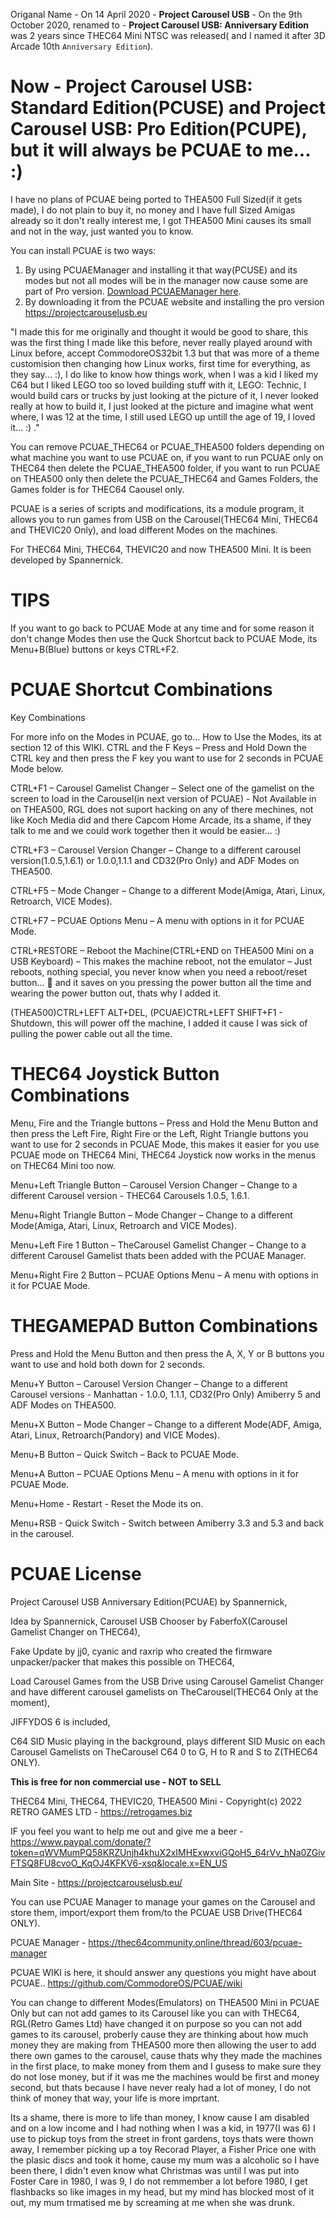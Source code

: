 Origanal Name - On 14 April 2020 - **Project Carousel USB** - On the 9th October 2020, renamed to - **Project Carousel USB: Anniversary Edition** was 2 years since THEC64 Mini NTSC was released( and I named it after 3D Arcade 10th `Anniversary Edition`).

# Now - Project Carousel USB: Standard Edition(PCUSE) and Project Carousel USB: Pro Edition(PCUPE), but it will always be PCUAE to me... :)

I have no plans of PCUAE being ported to THEA500 Full Sized(if it gets made), I do not plain to buy it, no money and I have full Sized Amigas already so it don't really interest me, I got THEA500 Mini causes its small and not in the way, just wanted you to know.

You can install PCUAE is two ways:
1. By using PCUAEManager and installing it that way(PCUSE) and its modes but not all modes will be in the manager now cause some are part of Pro version. [Download PCUAEManager here](https://1drv.ms/u/s!AsiWKsjhQ2jelNJtFoF1RSaRBwx5Iw?e=3s5Ja5).
2. By downloading it from the PCUAE website and installing the pro version https://projectcarouselusb.eu 

"I made this for me originally and thought it would be good to share, this was the first thing I made like this before, never really played around with Linux before, accept CommodoreOS32bit 1.3 but that was more of a theme customision then changing how Linux works, first time for everything, as they say... :), I do like to know how things work, when I was a kid I liked my C64 but I liked LEGO too so loved building stuff with it, LEGO: Technic, I would build cars or trucks by just looking at the picture of it, I never looked really at how to build it, I just looked at the picture and imagine what went where, I was 12 at the time, I still used LEGO up untill the age of 19, I loved it... :) ."

You can remove PCUAE_THEC64 or PCUAE_THEA500 folders depending on what machine you want to use PCUAE on, if you want to run PCUAE only on THEC64 then delete the PCUAE_THEA500 folder, if you want to run PCUAE on THEA500 only then delete the PCUAE_THEC64 and Games Folders, the Games folder is for THEC64 Caousel only.

PCUAE is a series of scripts and modifications, its a module program, it allows you to run games from USB on the Carousel(THEC64 Mini, THEC64 and THEVIC20 Only), and load different Modes on the machines.

For THEC64 Mini, THEC64, THEVIC20 and now THEA500 Mini. It is been developed by Spannernick.

TIPS
=====

If you want to go back to PCUAE Mode at any time and for some reason it don't change Modes then use the Quck Shortcut back to PCUAE Mode, its Menu+B(Blue) buttons or keys CTRL+F2.


PCUAE Shortcut Combinations
=======================

Key Combinations

For more info on the Modes in PCUAE, go to... How to Use the Modes, its at section 12 of this WIKI. CTRL and the F Keys – Press and Hold Down the CTRL key and then press the F key you want to use for 2 seconds in PCUAE Mode below.

CTRL+F1 – Carousel Gamelist Changer – Select one of the gamelist on the screen to load in the Carousel(in next version of PCUAE) - Not Available in on THEA500, RGL does not suport hacking on any of there mechines, not like Koch Media did and there Capcom Home Arcade, its a shame, if they talk to me and we could work together then it would be easier... :)

CTRL+F3 – Carousel Version Changer – Change to a different carousel version(1.0.5,1.6.1) or 1.0.0,1.1.1 and CD32(Pro Only) and ADF Modes on THEA500. 

CTRL+F5 – Mode Changer – Change to a different Mode(Amiga, Atari, Linux, Retroarch, VICE Modes). 

CTRL+F7 – PCUAE Options Menu – A menu with options in it for PCUAE Mode.

CTRL+RESTORE – Reboot the Machine(CTRL+END on THEA500 Mini on a USB Keyboard) – This makes the machine reboot, not the emulator – Just reboots, nothing special, you never know when you need a reboot/reset button… 🙂 and it saves on you pressing the power button all the time and wearing the power button out, thats why I added it.

(THEA500)CTRL+LEFT ALT+DEL, (PCUAE)CTRL+LEFT SHIFT+F1 - Shutdown, this will power off the machine, I added it cause I was sick of pulling the power cable out all the time.


THEC64 Joystick Button Combinations
======================================

Menu, Fire and the Triangle buttons – Press and Hold the Menu Button and then press the Left Fire, Right Fire or the Left, Right Triangle buttons you want to use for 2 seconds in PCUAE Mode, this makes it easier for you use PCUAE mode on THEC64 Mini, THEC64 Joystick now works in the menus on THEC64 Mini too now.

Menu+Left Triangle Button – Carousel Version Changer – Change to a different Carousel version - THEC64 Carousels 1.0.5, 1.6.1.

Menu+Right Triangle Button – Mode Changer – Change to a different Mode(Amiga, Atari, Linux, Retroarch and VICE Modes).

Menu+Left Fire 1 Button – TheCarousel Gamelist Changer – Change to a different Carousel Gamelist thats been added with the PCUAE Manager.

Menu+Right Fire 2 Button – PCUAE Options Menu – A menu with options in it for PCUAE Mode.



THEGAMEPAD Button Combinations
===============================

Press and Hold the Menu Button and then press the A, X, Y or B buttons you want to use and hold both down for 2 seconds.

Menu+Y Button – Carousel Version Changer – Change to a different Carousel versions - Manhattan - 1.0.0, 1.1.1, CD32(Pro Only) Amiberry 5 and ADF Modes on THEA500.

Menu+X Button – Mode Changer – Change to a different Mode(ADF, Amiga, Atari, Linux, Retroarch(Pandory) and VICE Modes).

Menu+B Button – Quick Switch – Back to PCUAE Mode.

Menu+A Button – PCUAE Options Menu – A menu with options in it for PCUAE Mode.

Menu+Home - Restart - Reset the Mode its on.

Menu+RSB - Quick Switch - Switch between Amiberry 3.3 and 5.3 and back in the carousel.



PCUAE License
==============

Project Carousel USB Anniversary Edition(PCUAE) by Spannernick, 

Idea by Spannernick, Carousel USB Chooser by FaberfoX(Carousel Gamelist Changer on THEC64), 

Fake Update by jj0, cyanic and raxrip who created the firmware unpacker/packer that makes this possible on THEC64, 

Load Carousel Games from the USB Drive using Carousel Gamelist Changer and have different carousel gamelists on TheCarousel(THEC64 Only at the moment), 

JIFFYDOS 6 is included, 

C64 SID Music playing in the background, plays different SID Music on each Carousel Gamelists on TheCarousel C64 0 to G, H to R and S to Z(THEC64 ONLY).

**This is free for non commercial use - NOT to SELL**

THEC64 Mini, THEC64, THEVIC20, THEA500 Mini - Copyright(c) 2022 RETRO GAMES LTD - https://retrogames.biz


IF you feel you want to help me out and give me a beer - https://www.paypal.com/donate/?token=qWVMumPQ58KRZUnjh4khuX2xIMHExwxviGQoH5_64rVv_hNa0ZGivFTSQ8FU8cvoO_KqOJ4KFKV6-xsq&locale.x=EN_US

Main Site - https://projectcarouselusb.eu/

You can use PCUAE Manager to manage your games on the Carousel and store them, import/export them from/to the PCUAE USB Drive(THEC64 ONLY).

PCUAE Manager - https://thec64community.online/thread/603/pcuae-manager

PCUAE WIKI is here, it should answer any questions you might have about PCUAE.. https://github.com/CommodoreOS/PCUAE/wiki

You can change to different Modes(Emulators) on THEA500 Mini in PCUAE Only but can not add games to its Carousel like you can with THEC64, RGL(Retro Games Ltd) have changed it on purpose so you can not add games to its carousel, proberly cause they are thinking about how much money they are making from THEA500 more then allowing the user to add there own games to the carousel, cause thats why they made the machines in the first place, to make money from them and I gusess to make sure they do not lose money, but if it was me the machines would be first and money second, but thats because I have never realy had a lot of money, I do not think of money that way, your life is more imprtant.

Its a shame, there is more to life than money, I know cause I am disabled and on a low income and I had nothing when I was a kid, in 1977(I was 6) I use to pickup toys from the street in front gardens, toys thats were thown away, I remember picking up a toy Recorad Player, a Fisher Price one with the plasic discs and took it home, cause my mum was a alcoholic so I have been there, I didn't even know what Christmas was until I was put into Foster Care in 1980, I was 9, I do not remmember a lot before 1980, I get flashbacks so like images in my head, but my mind has blocked most of it out, my mum trmatised me by screaming at me when she was drunk.
